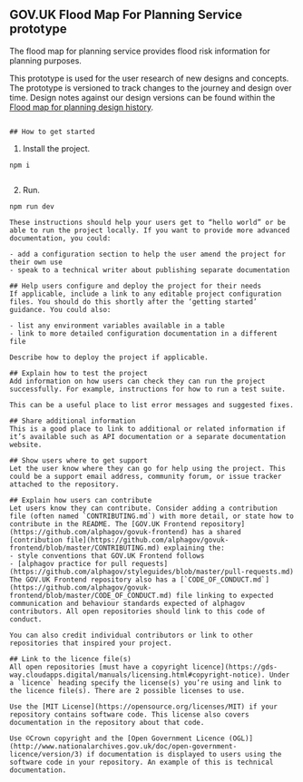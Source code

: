 ## GOV.UK Flood Map For Planning Service prototype

The flood map for planning service provides flood risk information for planning purposes. 

This prototype is used for the user research of new designs and concepts. The prototype is versioned to track changes to the journey and design over time. Design notes against our design versions can be found within the  [Flood map for planning design history](https://flood-map-fp-design-history-cd4ad1ba07fa.herokuapp.com/).

<!-- 


## Explain any prerequisites
If applicable, list the items a user needs to be able to use your project, such as a certain version of a programming language. It can be useful to link to documentation on how to install these items. This could be under a heading such as `Before you start`.

If your project depends on other systems or projects, you should list these technical dependencies. For example:

```
- [alphagov/other-repo]() - provides some downstream service
- [redis]() - provides a backing service for work queues -->
```

## How to get started
```
1. Install the project.

`npm i`
```
```
2. Run.

`npm run dev`
```
These instructions should help your users get to “hello world” or be able to run the project locally. If you want to provide more advanced documentation, you could:

- add a configuration section to help the user amend the project for their own use 
- speak to a technical writer about publishing separate documentation 

## Help users configure and deploy the project for their needs
If applicable, include a link to any editable project configuration files. You should do this shortly after the ‘getting started’ guidance. You could also:

- list any environment variables available in a table
- link to more detailed configuration documentation in a different file 

Describe how to deploy the project if applicable. 

## Explain how to test the project
Add information on how users can check they can run the project successfully. For example, instructions for how to run a test suite. 

This can be a useful place to list error messages and suggested fixes.

## Share additional information
This is a good place to link to additional or related information if it’s available such as API documentation or a separate documentation website. 

## Show users where to get support
Let the user know where they can go for help using the project. This could be a support email address, community forum, or issue tracker attached to the repository. 

## Explain how users can contribute
Let users know they can contribute. Consider adding a contribution file (often named `CONTRIBUTING.md`) with more detail, or state how to contribute in the README. The [GOV.UK Frontend repository](https://github.com/alphagov/govuk-frontend) has a shared [contribution file](https://github.com/alphagov/govuk-frontend/blob/master/CONTRIBUTING.md) explaining the:
- style conventions that GOV.UK Frontend follows 
- [alphagov practice for pull requests](https://github.com/alphagov/styleguides/blob/master/pull-requests.md) 
The GOV.UK Frontend repository also has a [`CODE_OF_CONDUCT.md`](https://github.com/alphagov/govuk-frontend/blob/master/CODE_OF_CONDUCT.md) file linking to expected communication and behaviour standards expected of alphagov contributors. All open repositories should link to this code of conduct.

You can also credit individual contributors or link to other repositories that inspired your project. 

## Link to the licence file(s)
All open repositories [must have a copyright licence](https://gds-way.cloudapps.digital/manuals/licensing.html#copyright-notice). Under a `licence` heading specify the license(s) you’re using and link to the licence file(s). There are 2 possible licenses to use.

Use the [MIT License](https://opensource.org/licenses/MIT) if your repository contains software code. This license also covers documentation in the repository about that code.

Use ©Crown copyright and the [Open Government Licence (OGL)](http://www.nationalarchives.gov.uk/doc/open-government-licence/version/3) if documentation is displayed to users using the software code in your repository. An example of this is technical documentation.
